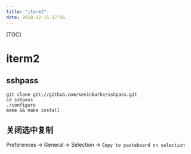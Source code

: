 ```yaml
---
title: "iterm2"
date: 2018-12-15 17:56
---
```



[TOC]



# iterm2



## sshpass

```
git clone git://github.com/kevinburke/sshpass.git
cd sshpass
./configure
make && make install
```



## 关闭选中复制

Preferences -> General -> Selection -> `Copy to pasteboard on selection`

